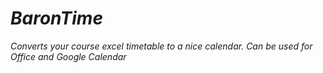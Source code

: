 # ***BaronTime***
*Converts your course excel timetable to a nice calendar. Can be used for Office and Google Calendar*

